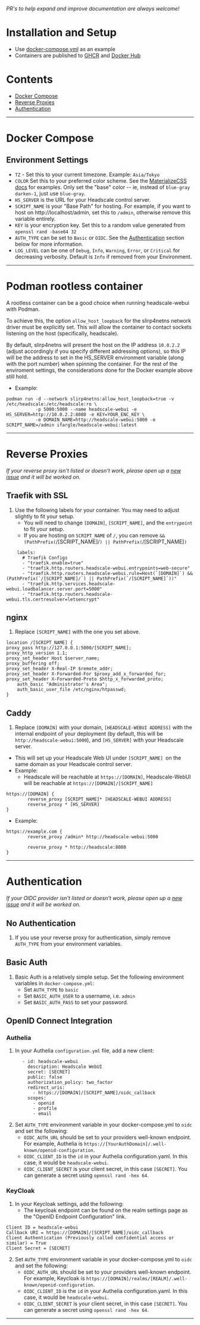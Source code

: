 *PR's to help expand and improve documentation are always welcome!*

# Installation and Setup
* Use [docker-compose.yml](docker-compose.yml) as an example
* Containers are published to [GHCR](https://github.com/users/iFargle/packages/container/package/headscale-webui) and [Docker Hub](https://hub.docker.com/r/ifargle/headscale-webui)

# Contents
  * [Docker Compose](#docker-compose)
  * [Reverse Proxies](#reverse-proxies)
  * [Authentication](#authentication)

---
# Docker Compose
## Environment Settings
  * `TZ` - Set this to your current timezone.  Example:  `Asia/Tokyo`
  * `COLOR` Set this to your preferred color scheme.  See the [MaterializeCSS docs](https://materializecss.github.io/materialize/color.html#palette) for examples.  Only set the "base" color -- ie, instead of `blue-gray darken-1`, just use `blue-gray`.
  * `HS_SERVER` is the URL for your Headscale control server.
  * `SCRIPT_NAME` is your "Base Path" for hosting.  For example, if you want to host on http://localhost/admin, set this to `/admin`, otherwise remove this variable entirely.
  * `KEY` is your encryption key.  Set this to a random value generated from `openssl rand -base64 32`
  * `AUTH_TYPE` can be set to `Basic` or `OIDC`.  See the [Authentication](#Authentication) section below for more information.
  * `LOG_LEVEL` can be one of `Debug`, `Info`, `Warning`, `Error`, or `Critical` for decreasing verbosity.  Default is `Info` if removed from your Environment.
---
# Podman rootless container

A rootless container can be a good choice when running headscale-webui with Podman.

To achieve this, the option `allow_host_loopback` for the slirp4netns network driver must be explicitly set. This will allow the container to contact sockets listening on the host (specifically, headscale).

By default, slirp4netns will present the host on the IP address `10.0.2.2` (adjust accordingly if you specify different addressing options), so this IP will be the address to set in the HS_SERVER environment variable (along with the port number) when spinning the container.
For the rest of the enviroment settings, the considerations done for the Docker example above still hold.

* Example:
```
podman run -d --network slirp4netns:allow_host_loopback=true -v /etc/headscale:/etc/headscale:ro \
           -p 5000:5000 --name headscale-webui -e HS_SERVER=http://10.0.2.2:8080 -e KEY=YOUR_ENC_KEY \
           -e DOMAIN_NAME=http://headscale-webui:5000 -e SCRIPT_NAME=/admin ifargle/headscale-webui:latest
```

---
# Reverse Proxies
*If your reverse proxy isn't listed or doesn't work, please open up a [new issue](https://github.com/iFargle/headscale-webui/issues/new) and it will be worked on.*

## Traefik with SSL
1.  Use the following labels for your container.  You may need to adjust slightly to fit your setup.
    * You will need to change `[DOMAIN]`, `[SCRIPT_NAME]`, and the `entrypoint` to fit your setup.
    * If you are hosting on `SCRIPT_NAME` of `/`, you can remove `&& (PathPrefix(`/[SCRIPT_NAME]/`) || PathPrefix(`/[SCRIPT_NAME]`)`
```
    labels:
      # Traefik Configs
      - "traefik.enable=true"
      - "traefik.http.routers.headscale-webui.entrypoints=web-secure"
      - "traefik.http.routers.headscale-webui.rule=Host(`[DOMAIN]`) && (PathPrefix(`/[SCRIPT_NAME]/`) || PathPrefix(`/[SCRIPT_NAME]`))"
      - "traefik.http.services.headscale-webui.loadbalancer.server.port=5000"
      - "traefik.http.routers.headscale-webui.tls.certresolver=letsencrypt"
```

## nginx
1.  Replace `[SCRIPT_NAME]` with the one you set above.
```
location /[SCRIPT_NAME] {
proxy_pass http://127.0.0.1:5000/[SCRIPT_NAME];
proxy_http_version 1.1;
proxy_set_header Host $server_name;
proxy_buffering off;
proxy_set_header X-Real-IP $remote_addr;
proxy_set_header X-Forwarded-For $proxy_add_x_forwarded_for;
proxy_set_header X-Forwarded-Proto $http_x_forwarded_proto;
    auth_basic "Administrator's Area";
    auth_basic_user_file /etc/nginx/htpasswd;
}
```

## Caddy
1.  Replace `[DOMAIN]` with your domain, `[HEADSCALE-WEBUI ADDRESS]` with the internal endpoint of your deployment (by default, this will be `http://headscale-webui:5000`), and `[HS_SERVER]` with your Headscale server.
  * This will set up your Headscale Web UI under `[SCRIPT_NAME] `on the same domain as your Headscale control server.
  * Example:
    * Headscale will be reachable at `https://[DOMAIN]`, Headscale-WebUI will be reachable at `https://[DOMAIN]/[SCRIPT_NAME]`
```
https://[DOMAIN] {
        reverse_proxy [SCRIPT_NAME]* [HEADSCALE-WEBUI ADDRESS]
        reverse_proxy * [HS_SERVER]
}
```
* Example:  
```
https://example.com {
        reverse_proxy /admin* http://headscale-webui:5000

        reverse_proxy * http://headscale:8080
}
```

--- 
# Authentication
*If your OIDC provider isn't listed or doesn't work, please open up a [new issue](https://github.com/iFargle/headscale-webui/issues/new) and it will be worked on.*

## No Authentication
1.  If you use your reverse proxy for authentication, simply remove `AUTH_TYPE` from your environment variables.

## Basic Auth
1.  Basic Auth is a relatively simple setup. Set the following environment variables in `docker-compose.yml`:
    * Set `AUTH_TYPE` to `basic`
    * Set `BASIC_AUTH_USER` to a username, i.e. `admin`
    * Set `BASIC_AUTH_PASS` to set your password.

## OpenID Connect Integration
### Authelia
1.  In your Authelia `configuration.yml` file, add a new client:
```
      - id: headscale-webui
        description: Headscale WebUI
        secret: [SECRET]
        public: false
        authorization_policy: two_factor
        redirect_uris:
          - https://[DOMAIN]/[SCRIPT_NAME]/oidc_callback
        scopes:
          - openid
          - profile
          - email
```
2.  Set `AUTH_TYPE` environment variable in your docker-compose.yml to `oidc` and set the following:
    * `OIDC_AUTH_URL` should be set to your providers well-known endpoint.  For example, Authelia is `https://[YourAuthDomain]/.well-known/openid-configuration`.
    * `OIDC_CLIENT_ID` is the `id` in your Authelia configuration.yaml.  In this case, it would be `headscale-webui`.
    * `OIDC_CLIENT_SECRET` is your client secret, in this case `[SECRET]`.  You can generate a secret using `openssl rand -hex 64`.

### KeyCloak
1.  In your Keycloak settings, add the following:
    *  The keycloak endpoint can be found on the realm settings page as the "OpenID Endpoint Configuration" link.
```
Client ID = headscale-webui
Callback URI = https://[DOMAIN]/[SCRIPT_NAME]/oidc_callback
Client Authentication (Previously called confidential access or similar) = True
Client Secret = [SECRET]
```
2.  Set `AUTH_TYPE` environment variable in your docker-compose.yml to `oidc` and set the following:
    * `OIDC_AUTH_URL` should be set to your providers well-known endpoint.  For example, Keycloak is `https://[DOMAIN]/realms/[REALM]/.well-known/openid-configuration`.
    * `OIDC_CLIENT_ID` is the `id` in your Authelia configuration.yaml.  In this case, it would be `headscale-webui`.
    * `OIDC_CLIENT_SECRET` is your client secret, in this case `[SECRET]`.  You can generate a secret using `openssl rand -hex 64`.

---
